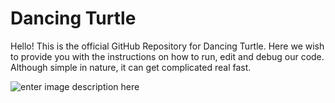 ﻿# Dancing Turtle

Hello! This is the official GitHub Repository for Dancing Turtle. Here we wish to provide you with the instructions on how to run, edit and debug our code. Although simple in nature, it can get complicated real fast. 

![enter image description here](https://encrypted-tbn0.gstatic.com/images?q=tbn:ANd9GcT3bE569CgtR00xSlfYP9e3m5ITXL1iM5OWhQ&s)
